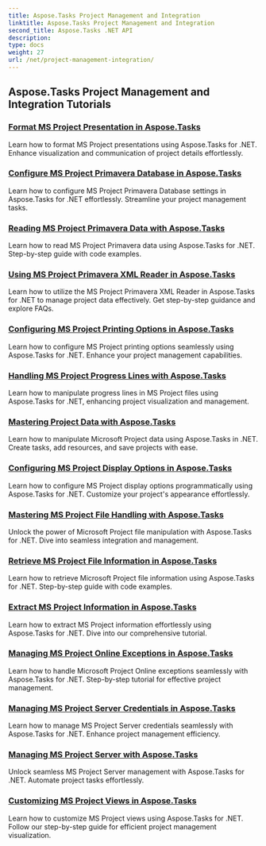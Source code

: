 ```yaml
---
title: Aspose.Tasks Project Management and Integration
linktitle: Aspose.Tasks Project Management and Integration
second_title: Aspose.Tasks .NET API
description: 
type: docs
weight: 27
url: /net/project-management-integration/
---
```


## Aspose.Tasks Project Management and Integration Tutorials
### [Format MS Project Presentation in Aspose.Tasks](./presentation-format/)
Learn how to format MS Project presentations using Aspose.Tasks for .NET. Enhance visualization and communication of project details effortlessly.
### [Configure MS Project Primavera Database in Aspose.Tasks](./primavera-database-settings/)
Learn how to configure MS Project Primavera Database settings in Aspose.Tasks for .NET effortlessly. Streamline your project management tasks.
### [Reading MS Project Primavera Data with Aspose.Tasks](./primavera-data-reading/)
Learn how to read MS Project Primavera data using Aspose.Tasks for .NET. Step-by-step guide with code examples.
### [Using MS Project Primavera XML Reader in Aspose.Tasks](./primavera-xml-reader/)
Learn how to utilize the MS Project Primavera XML Reader in Aspose.Tasks for .NET to manage project data effectively. Get step-by-step guidance and explore FAQs.
### [Configuring MS Project Printing Options in Aspose.Tasks](./print-options/)
Learn how to configure MS Project printing options seamlessly using Aspose.Tasks for .NET. Enhance your project management capabilities.
### [Handling MS Project Progress Lines with Aspose.Tasks](./progress-lines/)
Learn how to manipulate progress lines in MS Project files using Aspose.Tasks for .NET, enhancing project visualization and management.
### [Mastering Project Data with Aspose.Tasks](./project-data/)
Learn how to manipulate Microsoft Project data using Aspose.Tasks in .NET. Create tasks, add resources, and save projects with ease.
### [Configuring MS Project Display Options in Aspose.Tasks](./project-display-options/)
Learn how to configure MS Project display options programmatically using Aspose.Tasks for .NET. Customize your project's appearance effortlessly.
### [Mastering MS Project File Handling with Aspose.Tasks](./project-file-formats/)
Unlock the power of Microsoft Project file manipulation with Aspose.Tasks for .NET. Dive into seamless integration and management.
### [Retrieve MS Project File Information in Aspose.Tasks](./project-file-information/)
Learn how to retrieve Microsoft Project file information using Aspose.Tasks for .NET. Step-by-step guide with code examples.
### [Extract MS Project Information in Aspose.Tasks](./project-information/)
Learn how to extract MS Project information effortlessly using Aspose.Tasks for .NET. Dive into our comprehensive tutorial.
### [Managing MS Project Online Exceptions in Aspose.Tasks](./project-online-exceptions/)
Learn how to handle Microsoft Project Online exceptions seamlessly with Aspose.Tasks for .NET. Step-by-step tutorial for effective project management.
### [Managing MS Project Server Credentials in Aspose.Tasks](./project-server-credentials/)
Learn how to manage MS Project Server credentials seamlessly with Aspose.Tasks for .NET. Enhance project management efficiency.
### [Managing MS Project Server with Aspose.Tasks](./project-server-management/)
Unlock seamless MS Project Server management with Aspose.Tasks for .NET. Automate project tasks effortlessly.
### [Customizing MS Project Views in Aspose.Tasks](./project-views/)
Learn how to customize MS Project views using Aspose.Tasks for .NET. Follow our step-by-step guide for efficient project management visualization.